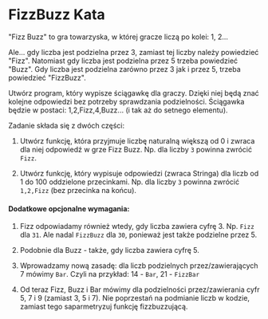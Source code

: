 FizzBuzz Kata
==================

"Fizz Buzz" to gra towarzyska, w której gracze liczą po kolei: 1, 2...

Ale... gdy liczba jest podzielna przez 3, zamiast tej liczby należy powiedzieć "Fizz".
Natomiast gdy liczba jest podzielna przez 5 trzeba powiedzieć "Buzz".
Gdy liczba jest podzielna zarówno przez 3 jak i przez 5, trzeba powiedzieć "FizzBuzz".

Utwórz program, który wypisze ściągawkę dla graczy. Dzięki niej będą znać kolejne odpowiedzi
 bez potrzeby sprawdzania podzielności. Ściągawka będzie w postaci: 1,2,Fizz,4,Buzz...
 (i tak aż do setnego elementu).

Zadanie składa się z dwóch części:

1. Utwórz funkcję, która przyjmuje liczbę naturalną większą od 0 i zwraca dla niej odpowiedź
   w grze Fizz Buzz. Np. dla liczby `3` powinna zwrócić `Fizz`.

1. Utwórz funkcję, który wypisuje odpowiedzi (zwraca Stringa) dla liczb od 1 do 100 oddzielone przecinkami.
   Np. dla liczby `3` powinna zwrócić `1,2,Fizz` (bez przecinka na końcu).

#### Dodatkowe opcjonalne wymagania:

1. Fizz odpowiadamy również wtedy, gdy liczba zawiera cyfrę 3. Np. `Fizz` dla `31`. Ale nadal `FizzBuzz` dla `30`,
   ponieważ jest także podzielne przez 5.
    
1. Podobnie dla Buzz - także, gdy liczba zawiera cyfrę 5.

1. Wprowadzamy nową zasadę: dla liczb podzielnych przez/zawierających 7 mówimy `Bar`. 
Czyli na przykład: 14 - `Bar`, 21 - `FizzBar` 

1. Od teraz Fizz, Buzz i Bar mówimy dla podzielności przez/zawierania cyfr 5, 7 i 9 (zamiast 3, 5 i 7).
   Nie poprzestań na podmianie liczb w kodzie, zamiast tego saparmetryzuj funkcję fizzbuzzującą.

